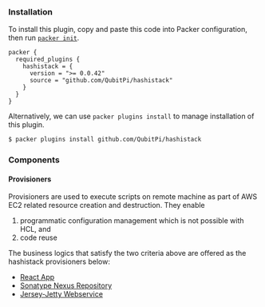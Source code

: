 <!--
  Include a short overview about the plugin.

  This document is a great location for creating a table of contents for each
  of the components the plugin may provide. This document should load automatically
  when navigating to the docs directory for a plugin.

-->

### Installation

To install this plugin, copy and paste this code into Packer configuration, then run [`packer init`](https://www.packer.io/docs/commands/init).

```hcl
packer {
  required_plugins {
    hashistack = {
      version = ">= 0.0.42"
      source = "github.com/QubitPi/hashistack"
    }
  }
}
```

Alternatively, we can use `packer plugins install` to manage installation of this plugin.

```sh
$ packer plugins install github.com/QubitPi/hashistack
```

### Components

#### Provisioners

Provisioners are used to execute scripts on remote machine as part of AWS EC2 related resource creation and destruction.
They enable

1. programmatic configuration management which is not possible with HCL, and
2. code reuse

The business logics that satisfy the two criteria above are offered as the hashistack provisioners below:

- [React App](./provisioners/react.mdx)
- [Sonatype Nexus Repository](./provisioners/sonatype-nexus-repository.mdx)
- [Jersey-Jetty Webservice](./provisioners/webservice.mdx)
